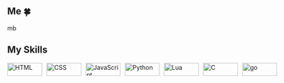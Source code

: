 ## Me 🍀
mb







## My Skills
<div style="display: flex; justify-content: space-between; gap: 10px;">
  <img src="https://img.shields.io/badge/HTML-E34F26?style=for-the-badge&logo=html5&logoColor=white" alt="HTML" width="80" height="30">
  <img src="https://img.shields.io/badge/CSS-1572B6?style=for-the-badge&logo=css3&logoColor=white" alt="CSS" width="80" height="30">
  <img src="https://img.shields.io/badge/JavaScript-F7DF1E?style=for-the-badge&logo=javascript&logoColor=black" alt="JavaScript" width="80" height="30">
  <img src="https://img.shields.io/badge/Python-3776AB?style=for-the-badge&logo=python&logoColor=white" alt="Python" width="80" height="30">
  <img src="https://img.shields.io/badge/Lua-2C2D72?style=for-the-badge&logo=lua&logoColor=white" alt="Lua" width="80" height="30">
  <img src="https://img.shields.io/badge/C-A8B9CC?style=for-the-badge&logo=c&logoColor=black" alt="C" width="80" height="30">
  <img src="https://img.shields.io/badge/Go-1.22+-00ADD8?style=for-the-badge&logo=go&logoColor=white" alt="go" width="80" height="30">
</div>
